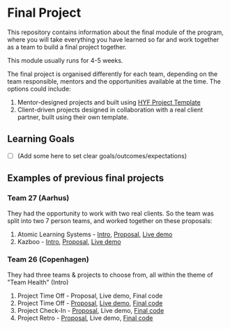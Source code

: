 # Final Project
This repository contains information about the final module of the program, where you will take everything you have learned so far and work together as a team to build a final project together.

This module usually runs for 4-5 weeks.

The final project is organised differently for each team, depending on the team responsible, mentors and the opportunities available at the time. The options could include:
1. Mentor-designed projects and built using [HYF Project Template](https://github.com/HackYourFuture-CPH/hyf-project-template)
2. Client-driven projects designed in collaboration with a real client partner, built using their own template.

## Learning Goals
- [ ] (Add some here to set clear goals/outcomes/expectations)


## Examples of previous final projects
### Team 27 (Aarhus)
They had the opportunity to work with two real clients. So the team was split into two 7 person teams, and worked together on these proposals:
1. Atomic Learning Systems - [Intro](https://github.com/HackYourFuture-CPH/finalproject/blob/readme/Example%20projects/Team%2027%20(Aarhus)/Atomic%20Learning%20Systems%20Company%20Document.pdf), [Proposal](https://github.com/HackYourFuture-CPH/finalproject/blob/readme/Example%20projects/Team%2027%20(Aarhus)/Final%20project%20guide%20Atomic%20Learning.pdf), [Live demo](https://atomic-learning-systems-hackyourfuture.onrender.com/)
2. Kazboo - [Intro](https://github.com/HackYourFuture-CPH/finalproject/blob/readme/Example%20projects/Team%2027%20(Aarhus)/Kazboo%20Company%20Document.pdf), [Proposal](https://github.com/HackYourFuture-CPH/finalproject/blob/readme/Example%20projects/Team%2027%20(Aarhus)/Final%20project%20guide%20Kazboo.pdf), [Live demo](https://class27-kazboo.onrender.com/)

### Team 26 (Copenhagen)
They had three teams & projects to choose from, all within the theme of "Team Health" (Intro)
1. Project Time Off - Proposal, Live demo, Final code
2. Project Time Off - [Proposal](https://docs.google.com/document/d/1tUi1yoeFimWNUutzhFSSY4ikA48b9nqoC4SZK3_CDU4/edit?pli=1#heading=h.wnv93ls3sa69), [Live demo](https://time-off-nu.vercel.app/), [Final code](https://github.com/HackYourFuture-CPH/team26-TimeOff_App)
3. Project Check-In - [Proposal](https://docs.google.com/document/d/1tUi1yoeFimWNUutzhFSSY4ikA48b9nqoC4SZK3_CDU4/edit?pli=1#heading=h.rzut036l9gqb), Live demo, [Final code](https://github.com/HackYourFuture-CPH/team26-checkin)
4. Project Retro - [Proposal](https://docs.google.com/document/d/1tUi1yoeFimWNUutzhFSSY4ikA48b9nqoC4SZK3_CDU4/edit?pli=1#heading=h.6t89f52sg6x), Live demo, [Final code](https://github.com/HackYourFuture-CPH/team26-RetroRealm)
